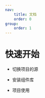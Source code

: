 ```yaml
---
nav: 
    title: 文档
    order: 0
group: 
    order: 1
---
```


# 快速开始
-   切换项目的源

-   安装组件库

-   项目使用